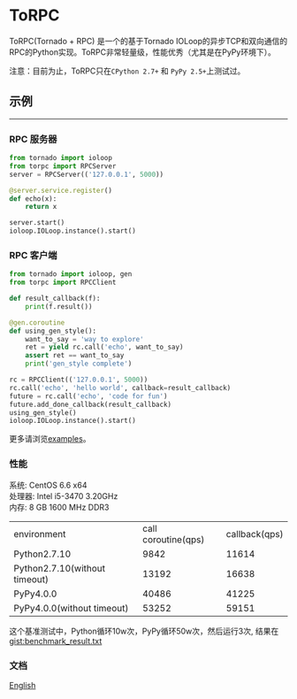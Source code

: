 # ToRPC

ToRPC(Tornado + RPC) 是一个的基于Tornado IOLoop的异步TCP和双向通信的RPC的Python实现。ToRPC非常轻量级，性能优秀（尤其是在PyPy环境下）。

注意：目前为止，ToRPC只在`CPython 2.7+` 和 `PyPy 2.5+`上测试过。

## 示例
--------

### RPC 服务器
```python
from tornado import ioloop
from torpc import RPCServer
server = RPCServer(('127.0.0.1', 5000))

@server.service.register()
def echo(x):
    return x

server.start()
ioloop.IOLoop.instance().start()
```

### RPC 客户端
```python
from tornado import ioloop, gen
from torpc import RPCClient

def result_callback(f):
    print(f.result())

@gen.coroutine
def using_gen_style():
    want_to_say = 'way to explore'
    ret = yield rc.call('echo', want_to_say)
    assert ret == want_to_say
    print('gen_style complete')

rc = RPCClient(('127.0.0.1', 5000))
rc.call('echo', 'hello world', callback=result_callback)
future = rc.call('echo', 'code for fun')
future.add_done_callback(result_callback)
using_gen_style()
ioloop.IOLoop.instance().start()
```

更多请浏览[examples](https://github.com/yoki123/torpc/tree/master/examples)。

### 性能

系统: CentOS 6.6 x64<br/>
处理器: Intel i5-3470 3.20GHz<br/>
内存: 8 GB 1600 MHz DDR3

<table>
<tr>
    <td>environment</td>
    <td>call coroutine(qps)</td>
    <td>callback(qps)</td>
</tr>
<tr>
    <td>Python2.7.10</td>
    <td>9842</td>
    <td>11614</td>
</tr>
<tr>
    <td>Python2.7.10(without timeout)</td>
    <td>13192</td>
    <td>16638</td>
</tr>
<tr>
    <td>PyPy4.0.0</td>
    <td>40486</td>
    <td>41225</td>
</tr>
<tr>
    <td>PyPy4.0.0(without timeout)</td>
    <td>53252</td>
    <td>59151</td>
</tr>
</table>

这个基准测试中，Python循环10w次，PyPy循环50w次，然后运行3次, 结果在 [gist:benchmark_result.txt](https://gist.github.com/yoki123/c6f8a9c4f375f61359e2)

### 文档
[English](https://github.com/yoki123/torpc/blob/master/README.md)
